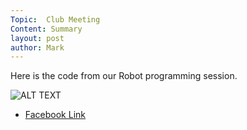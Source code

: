 ```yaml
---
Topic:  Club Meeting
Content: Summary
layout: post
author: Mark
---
```

Here is the code from our Robot programming session.

![ALT TEXT](https://scontent.fbhx6-1.fna.fbcdn.net/v/t1.6435-9/73204606_2330616023732151_3703151816570044416_n.png?stp=dst-png_p720x720&_nc_cat=103&ccb=1-7&_nc_sid=730e14&_nc_ohc=shKD6SzW-9cAX88ES92&_nc_ht=scontent.fbhx6-1.fna&edm=AKK4YLsEAAAA&oh=00_AfDVB8-9Ir5spa30eKOnrYV_zklV5JN3W1G9DH0_6dma7A&oe=654E245E)

* [Facebook Link](https://www.facebook.com/1481985248595237/posts/2330617700398650/)


